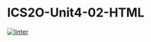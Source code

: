 # ICS2O-Unit4-02-HTML
 [![linter](https://github.com/Rodas-Nega/ICS2O-Unit4-02-HTML/workflows/linter/badge.svg)](https://github.com/marketplace/actions/super-linter)   
